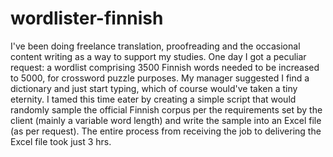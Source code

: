# wordlister-finnish
I've been doing freelance translation, proofreading and the occasional content writing as a way to support my studies. One day I got a peculiar request: a wordlist comprising 3500 Finnish words needed to be increased to 5000, for crossword puzzle purposes. My manager suggested I find a dictionary and just start typing, which of course would've taken a tiny eternity. I tamed this time eater by creating a simple script that would randomly sample the official Finnish corpus per the requirements set by the client (mainly a variable word length) and write the sample into an Excel file (as per request). The entire process from receiving the job to delivering the Excel file took just 3 hrs.  

